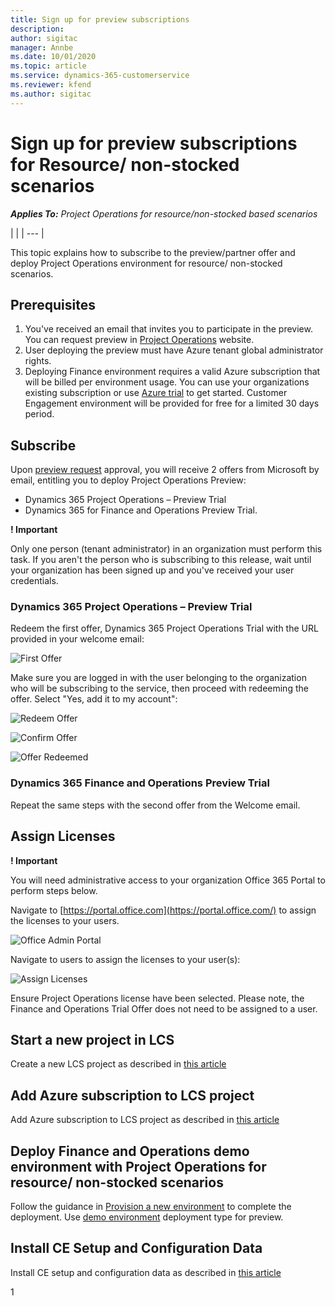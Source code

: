 ```yaml
---
title: Sign up for preview subscriptions
description: 
author: sigitac
manager: Annbe
ms.date: 10/01/2020
ms.topic: article
ms.service: dynamics-365-customerservice
ms.reviewer: kfend 
ms.author: sigitac
---
```


# Sign up for preview subscriptions for Resource/ non-stocked scenarios

_**Applies To:** Project Operations for resource/non-stocked based scenarios_

|
 |
| --- |

This topic explains how to subscribe to the preview/partner offer and deploy Project Operations environment for resource/ non-stocked scenarios.

## Prerequisites

1. You&#39;ve received an email that invites you to participate in the preview. You can request preview in [Project Operations](https://dynamics.microsoft.com/en-us/project-operations/overview/) website.
2. User deploying the preview must have Azure tenant global administrator rights.
3. Deploying Finance environment requires a valid Azure subscription that will be billed per environment usage. You can use your organizations existing subscription or use [Azure trial](https://azure.microsoft.com/en-us/free/) to get started. Customer Engagement environment will be provided for free for a limited 30 days period.

## Subscribe

Upon [preview request](https://forms.office.com/FormsPro/Pages/ResponsePage.aspx?id=v4j5cvGGr0GRqy180BHbR56j8lZs0FdAvwT75_WNFyxUMkRDV1NYQU5TNjE2VjhKOVBUNVg2R0s1NC4u) approval, you will receive 2 offers from Microsoft by email, entitling you to deploy Project Operations Preview:

- Dynamics 365 Project Operations – Preview Trial
- Dynamics 365 for Finance and Operations Preview Trial.

**! Important**

Only one person (tenant administrator) in an organization must perform this task. If you aren&#39;t the person who is subscribing to this release, wait until your organization has been signed up and you&#39;ve received your user credentials.

### Dynamics 365 Project Operations – Preview Trial

Redeem the first offer, Dynamics 365 Project Operations Trial with the URL provided in your welcome email:

![First Offer](1FirstOffer.png)

Make sure you are logged in with the user belonging to the organization who will be subscribing to the service, then proceed with redeeming the offer. Select &quot;Yes, add it to my account&quot;:

![Redeem Offer](2RedeemFirstOffer.png)

![Confirm Offer](2ConfirmFirstOffer.png)

![Offer Redeemed](4OfferSuccessfulyRedeemed.png)

### Dynamics 365 Finance and Operations Preview Trial

Repeat the same steps with the second offer from the Welcome email.

## Assign Licenses

**! Important**

You will need administrative access to your organization Office 365 Portal to perform steps below.

Navigate to [https://portal.office.com](https://portal.office.com/) to assign the licenses to your users.

![Office Admin Portal](5OfficeAdminPortal.png)

Navigate to users to assign the licenses to your user(s):

![Assign Licenses](6AssignLicenses.png)

Ensure Project Operations license have been selected. Please note, the Finance and Operations Trial Offer does not need to be assigned to a user.

## Start a new project in LCS

Create a new LCS project as described in [this article](create-lcs-project.md)

## Add Azure subscription to LCS project

Add Azure subscription to LCS project as described in [this article](resource-add-azure-subscription-lcs-project.md)

## Deploy Finance and Operations demo environment with Project Operations for resource/ non-stocked scenarios

Follow the guidance in [Provision a new environment](resource-provision-new-environment.md) to complete the deployment. Use [demo environment](https://docs.microsoft.com/en-us/dynamics365/fin-ops-core/dev-itpro/deployment/deploy-demo-environment) deployment type for preview.

## Install CE Setup and Configuration Data

Install CE setup and configuration data as described in [this article](resource-apply-pro-setup-config-data.md)

1
